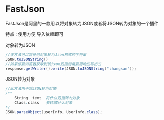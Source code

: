 # FastJson

FastJson是阿里的一款用以将对象转为JSON或者将JSON转为对象的一个插件

特点 : 使用方便 导入依赖即可







对象转为JSON

```java
//该方法可以将任何对象转为Json格式的字符串
JSON.toJSONString()
//如果想要浏览器获取到该json数据则需要用响应写出去
response.getWriter().write(JSON.toJSONString("zhangsan"));
```

JSON转为对象

```java
//此方法用于将JSON转为对象 
/**
	String  text  将什么数据转为对象
	Class.class   要转成什么对象
*/
JSON.parseObject(userInfo, UserInfo.class);
```

